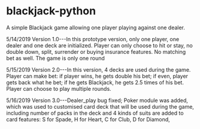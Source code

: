 # blackjack-python
A simple Blackjack game allowing one player playing against one dealer.

5/14/2019 Version 1.0---In this prototype version, only one player, one dealer and one deck are initialized. Player can only choose to 
hit or stay, no double down, split, surrender or buying insurance features. No matching bet as well. The game is only one round 

5/15/2019 Version 2.0---In this version, 4 decks are used during the game. Player can make bet: if player wins, he gets double his bet; if even, player gets back what he bet; if he gets Blackjack, he gets 2.5 times of his bet. Player can choose to play multiple rounds.

5/16/2019 Version 3.0---Dealer_play bug fixed; Poker module was added, which was used to customised card deck that will be used during the game, including number of packs in the deck and 4 kinds of suits are added to card features: S for Spade, H for Heart, C for Club, D for Diamond,
